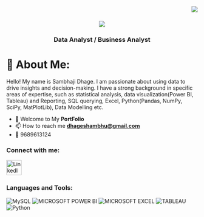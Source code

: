 <img align="right" src="https://visitor-badge.laobi.icu/badge?page_id=Sambhaji-Dhage.Sambhaji-Dhage" />


<h1 align="center">
    <img src="https://readme-typing-svg.herokuapp.com/?font=Righteous&size=35&center=true&vCenter=true&width=500&height=70&duration=4000&lines=Hi+There!+👋;+I'm+Sambhaji+Dhage!;" />
</h1>


<h3 align="center">Data Analyst / Business Analyst</h3>


# 💫 About Me:
Hello! My name is Sambhaji Dhage. I am passionate about using data to drive insights and decision-making. I have a strong background in specific areas of expertise, such as statistical analysis, data visualization(Power BI, Tableau) and Reporting, SQL querying, Excel, Python(Pandas, NumPy, SciPy, MatPlotLib), Data Modelling etc.


- 📄 Welcome to My **PortFolio**
- 📫 How to reach me **dhageshambhu@gmail.com**
- 📱 9689613124

<h3 align="left">Connect with me:</h3>
<p align="left">
<a href="https://linkedin.com/in/sambhaji-dhage">
  <img src="https://upload.wikimedia.org/wikipedia/commons/c/ca/LinkedIn_logo_initials.png" alt="LinkedIn" width="40" height="40">
</a>






<h3 align="left">Languages and Tools:</h3>

![MySQL](https://img.shields.io/badge/MySql-%2300f.svg?style=plastic&logo=mysql&logoColor=white) ![MICROSOFT POWER BI](https://img.shields.io/badge/Power_BI-f3f110?style=plastic&logo=POWERBI&logoColor=0c0c0c) ![MICROSOFT EXCEL](https://img.shields.io/badge/MS_Excel-5be830?style=plastic&logo=excelI&logoColor=0c0c0c) ![TABLEAU](https://img.shields.io/badge/TABLEAU-ffffff?style=plastic&logo=TABLEAUI&logoColor=0c0c0c) ![Python](https://img.shields.io/badge/python-3670A0?style=plastic&logo=python&logoColor=ffdd54)






<!---
Sambhaji-Dhage/Sambhaji-Dhage is a ✨ special ✨ repository because its `README.md` (this file) appears on your GitHub profile.
You can click the Preview link to take a look at your changes.
--->
